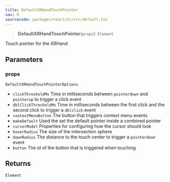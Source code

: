 ```yaml
---
title: DefaultXRHandTouchPointer
nav: 9
sourcecode: packages/react/xr/src/default.tsx
---
```


> **DefaultXRHandTouchPointer**(`props`): `Element`

Touch pointer for the XRHand

## Parameters

### props

`DefaultXRHandTouchPointerOptions`

* `clickThresholdMs` Time in milliseconds between `pointerdown` and `pointerup` to trigger a click event
* `dblClickThresholdMs` Time in milliseconds between the first click and the second click to trigger a `dblclick` event
* `contextMenuButton` The button that triggers context menu events
* `makeDefault` Used the set the default pointer inside a combined pointer
* `cursorModel` Properties for configuring how the cursor should look
* `hoverRadius` The size of the intersection sphere
* `downRadius` The distance to the touch center to trigger a `pointerdown` event
* `button` The id of the button that is triggered when touching

## Returns

`Element`

